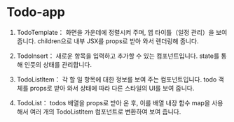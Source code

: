 # Todo-app

1. TodoTemplate： 화면을 가운데에 정렬시켜 주며, 앱 타이틀（일정 관리）을 보여 줍니다. children으로 내부 JSX를 props로 받아 와서 렌더링해 줍니다.

2. Todolnsert： 새로운 항목을 입력하고 추가할 수 있는 컴포넌트입니다. state를 통해 인풋의 상태를 관리합니다.

3. TodoListltem： 각 할 일 항목에 대한 정보를 보여 주는 컴포넌트입니다. todo 객체를 props로 받아 와서 상태에 따라 다른 스타일의 UI를 보여 줍니다.

4. TodoList： todos 배열을 props로 받아 온 후, 이를 배열 내장 함수 map을 사용해서 여러 개의 TodoListltem 컴포넌트로 변환하여 보여 줍니다.
